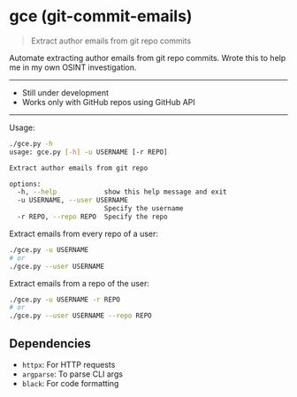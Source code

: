 # gce (git-commit-emails)
> Extract author emails from git repo commits

Automate extracting author emails from git repo commits. Wrote this to help me in my own OSINT investigation.

---

- Still under development
- Works only with GitHub repos using GitHub API

---

Usage:
```bash
./gce.py -h
usage: gce.py [-h] -u USERNAME [-r REPO]

Extract author emails from git repo

options:
  -h, --help            show this help message and exit
  -u USERNAME, --user USERNAME
                        Specify the username
  -r REPO, --repo REPO  Specify the repo
```


Extract emails from every repo of a user:
```bash
./gce.py -u USERNAME
# or
./gce.py --user USERNAME
```

Extract emails from a repo of the user:
```bash
./gce.py -u USERNAME -r REPO
# or
./gce.py --user USERNAME --repo REPO
```

## Dependencies
- `httpx`: For HTTP requests
- `argparse`: To parse CLI args
- `black`: For code formatting